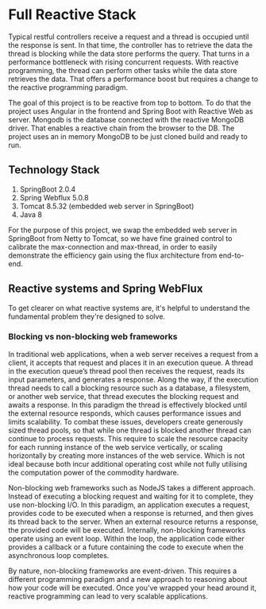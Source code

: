 # Full Reactive Stack
Typical restful controllers receive a request and a thread is occupied until the response is sent. In that time, the controller has to retrieve the data the thread is blocking while the data store performs the query. That turns in a performance bottleneck with rising concurrent requests. With reactive programming, the thread can perform other tasks while the data store retrieves the data. That offers a performance boost but requires a change to the reactive programming paradigm.

The goal of this project is to be reactive from top to bottom. To do that the project uses Angular in the frontend and Spring Boot with Reactive Web as server. Mongodb is the database connected with the reactive MongoDB driver. That enables a reactive chain from the browser to the DB. The project uses an in memory MongoDB to be just cloned build and ready to run.

## Technology Stack
1. SpringBoot 2.0.4
2. Spring Webflux 5.0.8
3. Tomcat 8.5.32 (embedded web server in SpringBoot)
4. Java 8

For the purpose of this project, we swap the embedded web server in SpringBoot from Netty to Tomcat, so we have fine grained control to calibrate the max-connection and max-thread, in order to easily demonstrate the efficiency gain using the flux architecture from end-to-end.

## Reactive systems and Spring WebFlux
To get clearer on what reactive systems are, it's helpful to understand the fundamental problem they're designed to solve.

### Blocking vs non-blocking web frameworks
In traditional web applications, when a web server receives a request from a client, it accepts that request and places it in an execution queue. A thread in the execution queue’s thread pool then receives the request, reads its input parameters, and generates a response. Along the way, if the execution thread needs to call a blocking resource such as a database, a filesystem, or another web service, that thread executes the blocking request and awaits a response. In this paradigm the thread is effectively blocked until the external resource responds, which causes performance issues and limits scalability. To combat these issues, developers create generously sized thread pools, so that while one thread is blocked another thread can continue to process requests. This require to scale the resource capacity for each running instance of the web service vertically, or scaling horizontally by creating more instances of the web service. Which is not ideal because both incur additional operating cost while not fully utilising the computation power of the commodity hardware.
<br/>

Non-blocking web frameworks such as NodeJS takes a different approach. Instead of executing a blocking request and waiting for it to complete, they use non-blocking I/O. In this paradigm, an application executes a request, provides code to be executed when a response is returned, and then gives its thread back to the server. When an external resource returns a response, the provided code will be executed. Internally, non-blocking frameworks operate using an event loop. Within the loop, the application code either provides a callback or a future containing the code to execute when the asynchronous loop completes.
<br/>

By nature, non-blocking frameworks are event-driven. This requires a different programming paradigm and a new approach to reasoning about how your code will be executed. Once you've wrapped your head around it, reactive programming can lead to very scalable applications.
